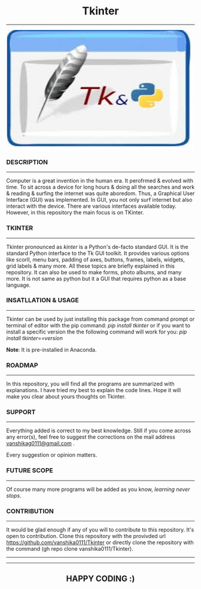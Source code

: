 # <center> **Tkinter** </center>
---

<p align="center">
<img align="center" alt="GIF" src="https://github.com/vanshika0111/Tkinter/blob/master/readme%20essentials/images.jpg" width="500" height="320" />
</p>

### **DESCRIPTION**
---

Computer is a great invention in the human era. It perofrmed & evolved with time.
To sit across a device for long hours & doing all the searches and work & reading & surfing the internet was quite aboredom.
Thus, a Graphical User Interface (GUI) was implemented. In GUI, you not only surf internet but also interact with the device.
There are various interfaces available today. However, in this repository the main focus is on TKinter.

### **TKINTER**
---

Tkinter pronounced as *kinter* is a Python's de-facto standard GUI. It is the standard Python interface to the Tk GUI toolkit.
It provides various options like scorll, menu bars, padding of axes, buttons, frames, labels, widgets, grid labels & many more.
All these topics are briefly explained in this repository.
It can also be used to make forms, photo albums, and many more.
It is not same as python but it a GUI that requires python as a base language.

### **INSATLLATION & USAGE**
---

Tkinter can be used by just installing this package from command prompt or terminal of editor
with the pip command: *pip install tkinter* or if you want to install a specific version the the following command will work for you:
*pip install tkinter==version*

<b>Note</b>: It is pre-installed in Anaconda.

### **ROADMAP**
---
In this repository, you will find all the programs are summarized with explanations.
I have tried my best to explain the code lines. 
Hope it will make you clear about yours thoughts on Tkinter.

### **SUPPORT**
---

Everything added is correct to my best knowledge.
Still if you come across any error(s), feel free to suggest the corrections on the mail address vanshikag0111@gmail.com .

Every suggestion or opinion matters.

### **FUTURE SCOPE**
---

Of course many more programs will be added as you know, *learning never stops*.

### **CONTRIBUTION**
---

It would be glad enough if any of you will to contribute to this repository.
It's open to contribution. 
Clone this repository with the provivded url https://github.com/vanshika0111/Tkinter 
or directly clone the repository with the command (gh repo clone vanshika0111/Tkinter).

---
---
## <center> **HAPPY CODING :)** </center>


